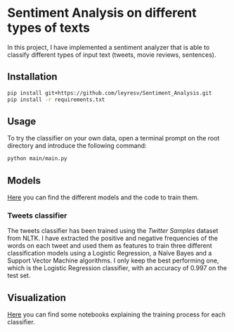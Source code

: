 # Sentiment Analysis on different types of texts

In this project, I have implemented a sentiment analyzer that is able to classify different types of input text (tweets, movie reviews, sentences).


## Installation

```bash
pip install git+https://github.com/leyresv/Sentiment_Analysis.git
pip install -r requirements.txt
```

## Usage

To try the classifier on your own data, open a terminal prompt on the root directory and introduce the following command:
```bash
python main/main.py
```

## Models

[Here](models) you can find the different models and the code to train them.

### Tweets classifier

The tweets classifier has been trained using the *Twitter Samples* dataset from NLTK. 
I have extracted the positive and negative frequencies of the words on each tweet and used them as features to train three different classification models using
a Logistic Regression, a Naïve Bayes and a Support Vector Machine algorithms. I only keep the best performing one, which is the Logistic Regression classifier,
with an accuracy of 0.997 on the test set.

## Visualization

[Here](notebooks) you can find some notebooks explaining the training process for each classifier.
